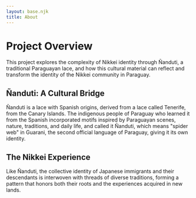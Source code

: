 ```yaml
---
layout: base.njk
title: About
---
```


# Project Overview

This project explores the complexity of Nikkei identity through Ñanduti, a traditional Paraguayan lace, and how this cultural material can reflect and transform the identity of the Nikkei community in Paraguay.

## Ñanduti: A Cultural Bridge

Ñanduti is a lace with Spanish origins, derived from a lace called Tenerife, from the Canary Islands. The indigenous people of Paraguay who learned it from the Spanish incorporated motifs inspired by Paraguayan scenes, nature, traditions, and daily life, and called it Ñanduti, which means "spider web" in Guarani, the second official language of Paraguay, giving it its own identity.

## The Nikkei Experience

Like Ñanduti, the collective identity of Japanese immigrants and their descendants is interwoven with threads of diverse traditions, forming a pattern that honors both their roots and the experiences acquired in new lands.